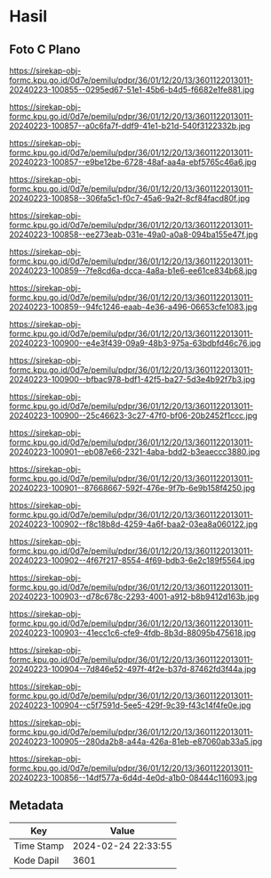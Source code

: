 # Hasil

## Foto C Plano

https://sirekap-obj-formc.kpu.go.id/0d7e/pemilu/pdpr/36/01/12/20/13/3601122013011-20240223-100855--0295ed67-51e1-45b6-b4d5-f6682e1fe881.jpg

https://sirekap-obj-formc.kpu.go.id/0d7e/pemilu/pdpr/36/01/12/20/13/3601122013011-20240223-100857--a0c6fa7f-ddf9-41e1-b21d-540f3122332b.jpg

https://sirekap-obj-formc.kpu.go.id/0d7e/pemilu/pdpr/36/01/12/20/13/3601122013011-20240223-100857--e9be12be-6728-48af-aa4a-ebf5765c46a6.jpg

https://sirekap-obj-formc.kpu.go.id/0d7e/pemilu/pdpr/36/01/12/20/13/3601122013011-20240223-100858--306fa5c1-f0c7-45a6-9a2f-8cf84facd80f.jpg

https://sirekap-obj-formc.kpu.go.id/0d7e/pemilu/pdpr/36/01/12/20/13/3601122013011-20240223-100858--ee273eab-031e-49a0-a0a8-094ba155e47f.jpg

https://sirekap-obj-formc.kpu.go.id/0d7e/pemilu/pdpr/36/01/12/20/13/3601122013011-20240223-100859--7fe8cd6a-dcca-4a8a-b1e6-ee61ce834b68.jpg

https://sirekap-obj-formc.kpu.go.id/0d7e/pemilu/pdpr/36/01/12/20/13/3601122013011-20240223-100859--94fc1246-eaab-4e36-a496-06653cfe1083.jpg

https://sirekap-obj-formc.kpu.go.id/0d7e/pemilu/pdpr/36/01/12/20/13/3601122013011-20240223-100900--e4e3f439-09a9-48b3-975a-63bdbfd46c76.jpg

https://sirekap-obj-formc.kpu.go.id/0d7e/pemilu/pdpr/36/01/12/20/13/3601122013011-20240223-100900--bfbac978-bdf1-42f5-ba27-5d3e4b92f7b3.jpg

https://sirekap-obj-formc.kpu.go.id/0d7e/pemilu/pdpr/36/01/12/20/13/3601122013011-20240223-100900--25c46623-3c27-47f0-bf06-20b2452f1ccc.jpg

https://sirekap-obj-formc.kpu.go.id/0d7e/pemilu/pdpr/36/01/12/20/13/3601122013011-20240223-100901--eb087e66-2321-4aba-bdd2-b3eaeccc3880.jpg

https://sirekap-obj-formc.kpu.go.id/0d7e/pemilu/pdpr/36/01/12/20/13/3601122013011-20240223-100901--87668667-592f-476e-9f7b-6e9b158f4250.jpg

https://sirekap-obj-formc.kpu.go.id/0d7e/pemilu/pdpr/36/01/12/20/13/3601122013011-20240223-100902--f8c18b8d-4259-4a6f-baa2-03ea8a060122.jpg

https://sirekap-obj-formc.kpu.go.id/0d7e/pemilu/pdpr/36/01/12/20/13/3601122013011-20240223-100902--4f67f217-8554-4f69-bdb3-6e2c189f5564.jpg

https://sirekap-obj-formc.kpu.go.id/0d7e/pemilu/pdpr/36/01/12/20/13/3601122013011-20240223-100903--d78c678c-2293-4001-a912-b8b9412d163b.jpg

https://sirekap-obj-formc.kpu.go.id/0d7e/pemilu/pdpr/36/01/12/20/13/3601122013011-20240223-100903--41ecc1c6-cfe9-4fdb-8b3d-88095b475618.jpg

https://sirekap-obj-formc.kpu.go.id/0d7e/pemilu/pdpr/36/01/12/20/13/3601122013011-20240223-100904--7d846e52-497f-4f2e-b37d-87462fd3f44a.jpg

https://sirekap-obj-formc.kpu.go.id/0d7e/pemilu/pdpr/36/01/12/20/13/3601122013011-20240223-100904--c5f7591d-5ee5-429f-9c39-f43c14f4fe0e.jpg

https://sirekap-obj-formc.kpu.go.id/0d7e/pemilu/pdpr/36/01/12/20/13/3601122013011-20240223-100905--280da2b8-a44a-426a-81eb-e87060ab33a5.jpg

https://sirekap-obj-formc.kpu.go.id/0d7e/pemilu/pdpr/36/01/12/20/13/3601122013011-20240223-100856--14df577a-6d4d-4e0d-a1b0-08444c116093.jpg


## Metadata

| Key        | Value               |
| ---------- | ------------------- |
| Time Stamp | 2024-02-24 22:33:55 |
| Kode Dapil | 3601                |




